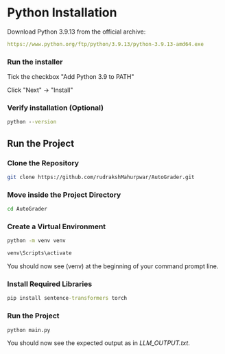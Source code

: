 
# Python Installation

Download Python 3.9.13 from the official archive:

```yaml
https://www.python.org/ftp/python/3.9.13/python-3.9.13-amd64.exe
```

### Run the installer

Tick the checkbox "Add Python 3.9 to PATH"

Click "Next" → "Install"

### Verify installation (Optional)

```cmd
python --version
```


## Run the Project

### Clone the Repository

```bash
git clone https://github.com/rudrakshMahurpwar/AutoGrader.git
```

### Move inside the Project Directory

```cmd
cd AutoGrader
```

### Create a Virtual Environment

```cmd
python -m venv venv
```

```cmd
venv\Scripts\activate
```

You should now see (venv) at the beginning of your command prompt line.

### Install Required Libraries

```cmd
pip install sentence-transformers torch
```

### Run the Project
```cmd
python main.py
```

You should now see the expected output as in *LLM_OUTPUT.txt*.